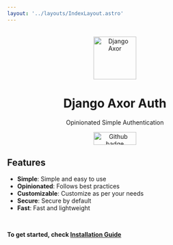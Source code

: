 ```yaml
---
layout: '../layouts/IndexLayout.astro'
---
```


<br>
<center>

<img src="/favicon.svg"  style="width:100px;" width="100px" height="100px" alt="Django Axor">

<h1>Django Axor Auth</h1>
<p>Opinionated Simple Authentication</p>

<a href="https://github.com/gauravjot/django-axor-auth" aria-label="Go to Repository"><img src="https://img.shields.io/badge/github-%23121011.svg?style=for-the-badge&logo=github&logoColor=white" width="100px" height="30px" style="width:100px; display:inline" alt="Github badge"></a>
</center>

## Features

- **Simple**: Simple and easy to use
- **Opinionated**: Follows best practices
- **Customizable**: Customize as per your needs
- **Secure**: Secure by default
- **Fast**: Fast and lightweight

<br/>

**To get started, check [Installation Guide](/latest/installation)**
